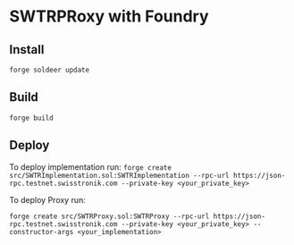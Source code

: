 # SWTRPRoxy with Foundry

## Install

`forge soldeer update`

## Build

`forge build`

## Deploy

To deploy implementation run:
`forge create src/SWTRImplementation.sol:SWTRImplementation --rpc-url https://json-rpc.testnet.swisstronik.com --private-key <your_private_key>`

To deploy Proxy run:

`forge create src/SWTRProxy.sol:SWTRProxy --rpc-url https://json-rpc.testnet.swisstronik.com --private-key <your_private_key> --constructor-args <your_implementation>`
